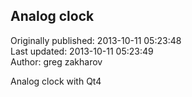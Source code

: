 ## Analog clock  
Originally published: 2013-10-11 05:23:48  
Last updated: 2013-10-11 05:23:49  
Author: greg zakharov  
  
Analog clock with Qt4